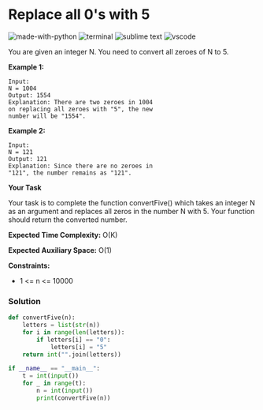 # Replace all 0's with 5
![made-with-python](https://img.shields.io/badge/Made%20with-Python-007396.svg)
![terminal](https://img.shields.io/badge/Windows%20Terminal-4D4D4D?logo=windows%20terminal&logoColor=white)
![sublime text](https://img.shields.io/badge/sublime_text-%23575757.svg?logo=sublime-text&logoColor=important)
![vscode](https://img.shields.io/badge/Visual_Studio_Code-0078D4?logo=visual%20studio%20code&logoColor=white)

You are given an integer N. You need to convert all zeroes of N to 5.

__Example 1:__
```
Input:
N = 1004
Output: 1554
Explanation: There are two zeroes in 1004
on replacing all zeroes with "5", the new
number will be "1554".
```
__Example 2:__
```
Input:
N = 121
Output: 121
Explanation: Since there are no zeroes in
"121", the number remains as "121".
```
__Your Task__

Your task is to complete the function convertFive() which takes an integer N as an argument and replaces all zeros in the number N with 5. Your function should return the converted number.

__Expected Time Complexity:__ O(K)

__Expected Auxiliary Space:__ O(1)

__Constraints:__
- 1 <= n <= 10000

### Solution
```py
def convertFive(n):
    letters = list(str(n))
    for i in range(len(letters)):
        if letters[i] == "0":
            letters[i] = "5"
    return int("".join(letters))

if __name__ == "__main__":
    t = int(input())
    for _ in range(t):
        n = int(input())
        print(convertFive(n))
```
